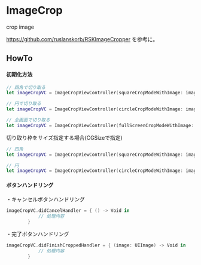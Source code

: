 ImageCrop
=========

crop image

https://github.com/ruslanskorb/RSKImageCropper
を参考に。

## HowTo

#### 初期化方法
```swift
// 四角で切り取る
let imageCropVC = ImageCropViewController(squareCropModeWithImage: image)

// 円で切り取る
let imageCropVC = ImageCropViewController(circleCropModeWithImage: image)

// 全画面で切り取る
let imageCropVC = ImageCropViewController(fullScreenCropModeWithImage: image)
```
切り取り枠をサイズ指定する場合(CGSizeで指定)
```swift
// 四角
let imageCropVC = ImageCropViewController(squareCropModeWithImage: image, cropSize: CGSizeMake(width, height))

// 円
let imageCropVC = ImageCropViewController(circleCropModeWithImage: image, cropSize: CGSizeMake(widht, height))
```

#### ボタンハンドリング
・キャンセルボタンハンドリング
```swift
imageCropVC.didCancelHandler = { () -> Void in
            // 処理内容
        }
```
・完了ボタンハンドリング
```swift
imageCropVC.didFinishCroppedHandler = { (image: UIImage) -> Void in
            // 処理内容
        }
```
